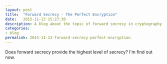 ```yaml
---
layout: post
title:  "Forward Secrecy - The Perfect Encryption"
date:   2015-11-13 15:27:30
description: A blog about the topic of forward secrecy in cryptography
categories:
- blog
permalink: 2015-11-13-forward-secrecy-perfect-encryption
---
```


Does forward secrecy provide the highest level of secrecy? I'm find out now.